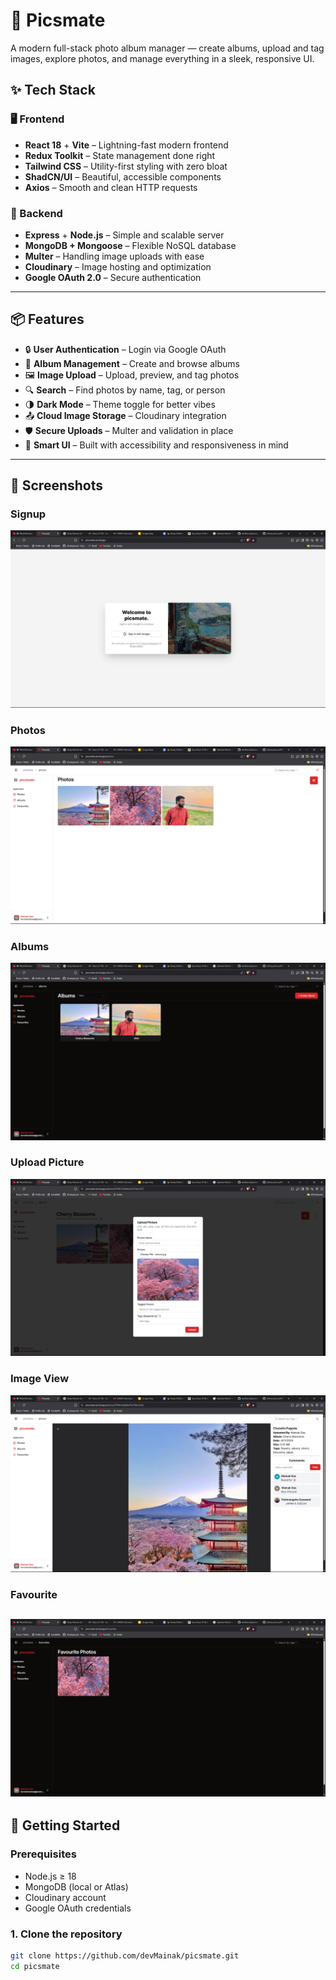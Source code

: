 # 📸 Picsmate

A modern full-stack photo album manager — create albums, upload and tag images, explore photos, and manage everything in a sleek, responsive UI.


## ✨ Tech Stack

### 🖥 Frontend

- **React 18** + **Vite** – Lightning-fast modern frontend
- **Redux Toolkit** – State management done right
- **Tailwind CSS** – Utility-first styling with zero bloat
- **ShadCN/UI** – Beautiful, accessible components
- **Axios** – Smooth and clean HTTP requests

### 🚀 Backend

- **Express** + **Node.js** – Simple and scalable server
- **MongoDB + Mongoose** – Flexible NoSQL database
- **Multer** – Handling image uploads with ease
- **Cloudinary** – Image hosting and optimization
- **Google OAuth 2.0** – Secure authentication

---

## 📦 Features

- 🔒 **User Authentication** – Login via Google OAuth
- 📁 **Album Management** – Create and browse albums
- 🖼 **Image Upload** – Upload, preview, and tag photos
- 🔍 **Search** – Find photos by name, tag, or person
- 🌗 **Dark Mode** – Theme toggle for better vibes
- 📤 **Cloud Image Storage** – Cloudinary integration
- 🛡️ **Secure Uploads** – Multer and validation in place
- 🧠 **Smart UI** – Built with accessibility and responsiveness in mind

---

## 🌟 Screenshots

### **Signup**
![Signup Page](./public/Signup.png)

### **Photos**
![Photos](./public/Photos.png)

### **Albums**
![Albums](./public/Albums.png)

### **Upload Picture**
![Upload Picture](./public/UploadPicture.png)

### **Image View**
![Image View](./public/ImageView.png)

### **Favourite**
![Favourite](./public/Favourite.png)
---

## 🧪 Getting Started

### Prerequisites

- Node.js ≥ 18
- MongoDB (local or Atlas)
- Cloudinary account
- Google OAuth credentials

### 1. Clone the repository

```bash
git clone https://github.com/devMainak/picsmate.git
cd picsmate
```
